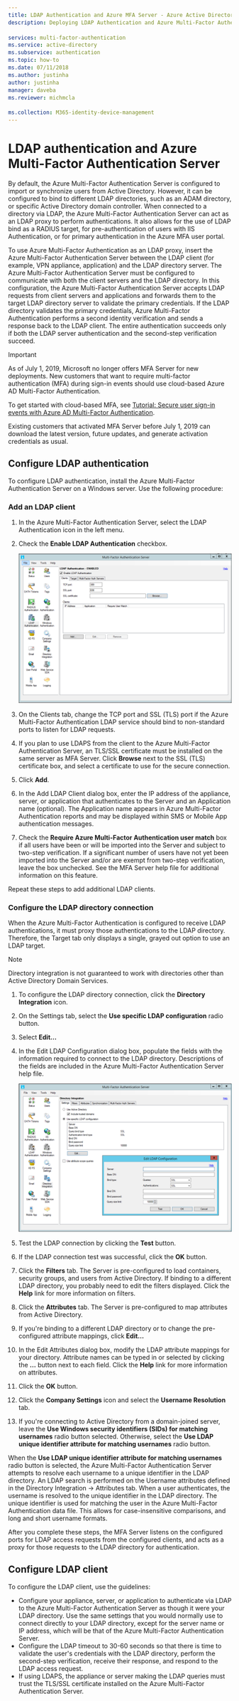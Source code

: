 ```yaml
---
title: LDAP Authentication and Azure MFA Server - Azure Active Directory
description: Deploying LDAP Authentication and Azure Multi-Factor Authentication Server.

services: multi-factor-authentication
ms.service: active-directory
ms.subservice: authentication
ms.topic: how-to
ms.date: 07/11/2018
ms.author: justinha
author: justinha
manager: daveba
ms.reviewer: michmcla

ms.collection: M365-identity-device-management
---
```

# LDAP authentication and Azure Multi-Factor Authentication Server

By default, the Azure Multi-Factor Authentication Server is configured to import or synchronize users from Active Directory. However, it can be configured to bind to different LDAP directories, such as an ADAM directory, or specific Active Directory domain controller. When connected to a directory via LDAP, the Azure Multi-Factor Authentication Server can act as an LDAP proxy to perform authentications. It also allows for the use of LDAP bind as a RADIUS target, for pre-authentication of users with IIS Authentication, or for primary authentication in the Azure MFA user portal.

To use Azure Multi-Factor Authentication as an LDAP proxy, insert the Azure Multi-Factor Authentication Server between the LDAP client (for example, VPN appliance, application) and the LDAP directory server. The Azure Multi-Factor Authentication Server must be configured to communicate with both the client servers and the LDAP directory. In this configuration, the Azure Multi-Factor Authentication Server accepts LDAP requests from client servers and applications and forwards them to the target LDAP directory server to validate the primary credentials. If the LDAP directory validates the primary credentials, Azure Multi-Factor Authentication performs a second identity verification and sends a response back to the LDAP client. The entire authentication succeeds only if both the LDAP server authentication and the second-step verification succeed.

> [!IMPORTANT]
> As of July 1, 2019, Microsoft no longer offers MFA Server for new deployments. New customers that want to require multi-factor authentication (MFA) during sign-in events should use cloud-based Azure AD Multi-Factor Authentication.
>
> To get started with cloud-based MFA, see [Tutorial: Secure user sign-in events with Azure AD Multi-Factor Authentication](tutorial-enable-azure-mfa.md).
>
> Existing customers that activated MFA Server before July 1, 2019 can download the latest version, future updates, and generate activation credentials as usual.

## Configure LDAP authentication

To configure LDAP authentication, install the Azure Multi-Factor Authentication Server on a Windows server. Use the following procedure:

### Add an LDAP client

1. In the Azure Multi-Factor Authentication Server, select the LDAP Authentication icon in the left menu.
2. Check the **Enable LDAP Authentication** checkbox.

   ![LDAP Authentication in MFA Server](./media/howto-mfaserver-dir-ldap/ldap2.png)

3. On the Clients tab, change the TCP port and SSL (TLS) port if the Azure Multi-Factor Authentication LDAP service should bind to non-standard ports to listen for LDAP requests.
4. If you plan to use LDAPS from the client to the Azure Multi-Factor Authentication Server, an TLS/SSL certificate must be installed on the same server as MFA Server. Click **Browse** next to the SSL (TLS) certificate box, and select a certificate to use for the secure connection.
5. Click **Add**.
6. In the Add LDAP Client dialog box, enter the IP address of the appliance, server, or application that authenticates to the Server and an Application name (optional). The Application name appears in Azure Multi-Factor Authentication reports and may be displayed within SMS or Mobile App authentication messages.
7. Check the **Require Azure Multi-Factor Authentication user match** box if all users have been or will be imported into the Server and subject to two-step verification. If a significant number of users have not yet been imported into the Server and/or are exempt from two-step verification, leave the box unchecked. See the MFA Server help file for additional information on this feature.

Repeat these steps to add additional LDAP clients.

### Configure the LDAP directory connection

When the Azure Multi-Factor Authentication is configured to receive LDAP authentications, it must proxy those authentications to the LDAP directory. Therefore, the Target tab only displays a single, grayed out option to use an LDAP target.

> [!NOTE]
> Directory integration is not guaranteed to work with directories other than Active Directory Domain Services.

1. To configure the LDAP directory connection, click the **Directory Integration** icon.
2. On the Settings tab, select the **Use specific LDAP configuration** radio button.
3. Select **Edit…**
4. In the Edit LDAP Configuration dialog box, populate the fields with the information required to connect to the LDAP directory. Descriptions of the fields are included in the Azure Multi-Factor Authentication Server help file.

    ![Directory Integration LDAP config](./media/howto-mfaserver-dir-ldap/ldap.png)

5. Test the LDAP connection by clicking the **Test** button.
6. If the LDAP connection test was successful, click the **OK** button.
7. Click the **Filters** tab. The Server is pre-configured to load containers, security groups, and users from Active Directory. If binding to a different LDAP directory, you probably need to edit the filters displayed. Click the **Help** link for more information on filters.
8. Click the **Attributes** tab. The Server is pre-configured to map attributes from Active Directory.
9. If you're binding to a different LDAP directory or to change the pre-configured attribute mappings, click **Edit…**
10. In the Edit Attributes dialog box, modify the LDAP attribute mappings for your directory. Attribute names can be typed in or selected by clicking the **…** button next to each field. Click the **Help** link for more information on attributes.
11. Click the **OK** button.
12. Click the **Company Settings** icon and select the **Username Resolution** tab.
13. If you're connecting to Active Directory from a domain-joined server, leave the **Use Windows security identifiers (SIDs) for matching usernames** radio button selected. Otherwise, select the **Use LDAP unique identifier attribute for matching usernames** radio button.

When the **Use LDAP unique identifier attribute for matching usernames** radio button is selected, the Azure Multi-Factor Authentication Server attempts to resolve each username to a unique identifier in the LDAP directory. An LDAP search is performed on the Username attributes defined in the Directory Integration -> Attributes tab. When a user authenticates, the username is resolved to the unique identifier in the LDAP directory. The unique identifier is used for matching the user in the Azure Multi-Factor Authentication data file. This allows for case-insensitive comparisons, and long and short username formats.

After you complete these steps, the MFA Server listens on the configured ports for LDAP access requests from the configured clients, and acts as a proxy for those requests to the LDAP directory for authentication.

## Configure LDAP client

To configure the LDAP client, use the guidelines:

* Configure your appliance, server, or application to authenticate via LDAP to the Azure Multi-Factor Authentication Server as though it were your LDAP directory. Use the same settings that you would normally use to connect directly to your LDAP directory, except for the server name or IP address, which will be that of the Azure Multi-Factor Authentication Server.
* Configure the LDAP timeout to 30-60 seconds so that there is time to validate the user's credentials with the LDAP directory, perform the second-step verification, receive their response, and respond to the LDAP access request.
* If using LDAPS, the appliance or server making the LDAP queries must trust the TLS/SSL certificate installed on the Azure Multi-Factor Authentication Server.
